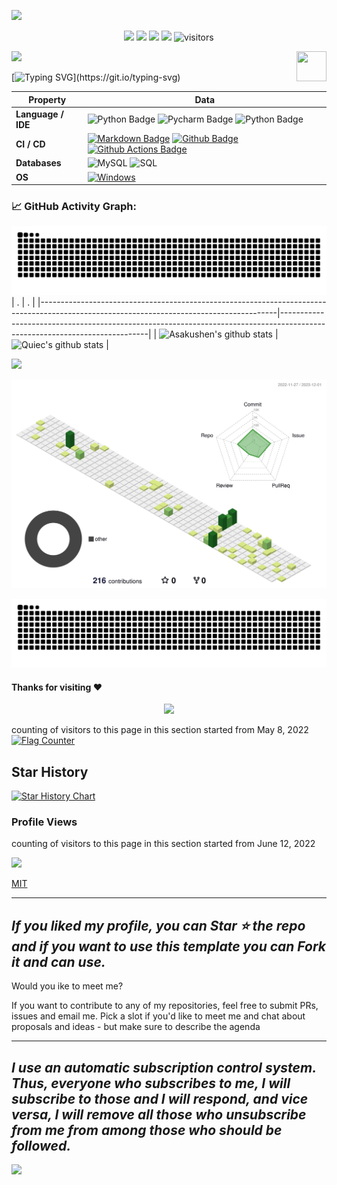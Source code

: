 ![](assets/Bottom_up.svg)

<!--   my-icons -->
<p align="center">
    <a href="https://github.com/Asakushen/Asakushen"><img src="https://img.shields.io/badge/status-updating-brightgreen.svg"></a>
    <a href="https://github.com/Asakushen/Asakushen/graphs/contributors"><img src="https://img.shields.io/github/contributors/Asakushen/Asakushen?color=blue"></a>
    <a href="https://github.com/Asakushen/Asakushen/stargazers"><img src="https://img.shields.io/github/stars/Asakushen/Asakushen.svg?logo=github"></a>
    <a href="https://github.com/Asakushen/Asakushen/network/members"><img src="https://img.shields.io/github/forks/Asakushen/Asakushen.svg?color=blue&logo=github"></a>
    <img src="https://visitor-badge.laobi.icu/badge?page_id=Asakushen.Asakushen" alt="visitors"/>   
</p>

<!--   my-header-img -->
![](./src/header_.png)
<a href="https://www.python.org/"><img src="https://upload.wikimedia.org/wikipedia/commons/c/c3/Python-logo-notext.svg" align="right" height="48" width="48" ></a>


<!--   my-ticker -->    
[![Typing SVG](https://readme-typing-svg.herokuapp.com?color=%2336BCF7&center=true&vCenter=true&width=600&lines=Hi+there+👋,+I+am+Asakushen;+Welcome+to+My+Profile!;Over+3+years+of+programming+learning+experience;Always+learning+new+things+;College+students+majoring+in+computer+science+;)](https://git.io/typing-svg)


<!--   my-kaggle     
### My achievements on [kaggle](https://www.kaggle.com/andrej0marinchenko):

![competition_light](https://road-to-kaggle-grandmaster.vercel.app/api/badges/andrej0marinchenko/competition/light)
![dataset](https://road-to-kaggle-grandmaster.vercel.app/api/badges/andrej0marinchenko/dataset/light)
![notebook](https://road-to-kaggle-grandmaster.vercel.app/api/badges/andrej0marinchenko/notebook/light)
![discussion](https://road-to-kaggle-grandmaster.vercel.app/api/badges/andrej0marinchenko/discussion/light)
-->


<!--   my-skils -->

| Property                                        | Data                                                                                                                                                                                                                                                                                                                                                                                                                                                                                                                                                                                                                                                                                                                                                                                                                                                                                                                                                                                                                                                                                                                                                                                                                                                                                                                                                                                                                                                                                                                                                                                                                                                                                                                                                                                                            |
|-------------------------------------------------|-----------------------------------------------------------------------------------------------------------------------------------------------------------------------------------------------------------------------------------------------------------------------------------------------------------------------------------------------------------------------------------------------------------------------------------------------------------------------------------------------------------------------------------------------------------------------------------------------------------------------------------------------------------------------------------------------------------------------------------------------------------------------------------------------------------------------------------------------------------------------------------------------------------------------------------------------------------------------------------------------------------------------------------------------------------------------------------------------------------------------------------------------------------------------------------------------------------------------------------------------------------------------------------------------------------------------------------------------------------------------------------------------------------------------------------------------------------------------------------------------------------------------------------------------------------------------------------------------------------------------------------------------------------------------------------------------------------------------------------------------------------------------------------------------------------------|
| **Language / IDE**                              | ![Python Badge](https://img.shields.io/badge/-Python-3776AB?style=flat&logo=Python&logoColor=white) ![Pycharm Badge](https://img.shields.io/badge/-Pycharm-3776AB?style=flat&logo=Pycharm&logoColor=white) ![Python Badge](https://img.shields.io/badge/-Django-3776AB?style=flat&logo=Django&logoColor=white)                                                                                                                                                                                                                                                                                                                                                                                                                                                                                                                                                                                                                                                                                                                                                                                                                                                                                                                                                                                                                                                                                                                                                                                                                                                                                                                                                                                                                                                                                                                                                                                                                                                                                                                                                                                                                                                                                                                                                                                                                                                                                                                                                                                                                                                                                                                                                                                                                                                                                                                                                                                       |
| **CI / CD**                                     | [![Markdown Badge](https://img.shields.io/badge/-Markdown-2088FF?style=flat&logo=Markdown&logoColor=white)](https://github.com/Asakushen/Asakushen) [![Github Badge](https://img.shields.io/badge/-Github%20-2088FF?style=flat&logo=Github&logoColor=white)](https://github.com/Asakushen/Asakushen) [![Github Actions Badge](https://img.shields.io/badge/-Git%20-2088FF?style=flat&logo=Git&logoColor=white)](https://github.com/Asakushen/Asakushen)                                                                                                                                                                                                                                                                                                                                                                                                                                                                                                                                                                                                                                                                                                                                                                                                                                                                                                                                                                                                                                                                                                                                                                                                                                                                                                                                                                                       |
| **Databases**                                   | <img alt="MySQL" src="https://camo.githubusercontent.com/e863bc79abf7a53150665ce9eb1a93f4fb6183af46bc3fb345ee5562736eb23c/68747470733a2f2f696d672e736869656c64732e696f2f62616467652f4d7953514c2d2532333030662e7376673f6c6f676f3d6d7973716c266c6f676f436f6c6f723d7768697465" data-canonical-src="https://img.shields.io/badge/MySQL-%2300f.svg?logo=mysql&amp;logoColor=white" style="max-width: 100%;"> <img src="https://camo.githubusercontent.com/c44ec7dbcddd4dea22204197ce11e45bea3ef03ff97e45294bf66ea793527706/68747470733a2f2f696d672e736869656c64732e696f2f62616467652f2d53514c2d626c61636b3f7374796c653d666c61742d737175617265266c6f676f3d706f737467726573716c266c6f676f436f6c6f723d626c7565" alt="SQL" data-canonical-src="https://img.shields.io/badge/-SQL-black?style=flat-square&amp;logo=postgresql&amp;logoColor=blue" style="max-width: 100%;">                                                                                                                                                                                                                                                                                                                                                                                                                                                                                                                                                                                                                                                                                                                                                                                                                                                                                                                                               |
| **OS**                                          | <a target="_blank" rel="noopener noreferrer" href="https://camo.githubusercontent.com/b44114213a5a462903bd69611bb6846f1dc41fe6f3230bd37c67c3d4eb65f08c/68747470733a2f2f696d672e736869656c64732e696f2f62616467652f2d57696e646f77732d626c61636b3f7374796c653d666c61742d737175617265266c6f676f3d77696e646f7773266c6f676f436f6c6f723d626c7565"><img src="https://camo.githubusercontent.com/b44114213a5a462903bd69611bb6846f1dc41fe6f3230bd37c67c3d4eb65f08c/68747470733a2f2f696d672e736869656c64732e696f2f62616467652f2d57696e646f77732d626c61636b3f7374796c653d666c61742d737175617265266c6f676f3d77696e646f7773266c6f676f436f6c6f723d626c7565" alt="Windows" data-canonical-src="https://img.shields.io/badge/-Windows-black?style=flat-square&amp;logo=windows&amp;logoColor=blue" style="max-width: 100%;"></a>                                                                                                                                                                                                                                                                         |
<!--   GitHub stats graph -->
### 📈 GitHub Activity Graph:
<!-- [![Asakushen's github activity graph](https://github-readme-activity-graph.cyclic.app/graph?username=Asakushen&theme=github-compact)](https://github.com/Asakushen/github-readme-activity-graph) -->
![Asakushen's github activity graph](https://raw.githubusercontent.com/Asakushen/Asakushen/output/github-contribution-grid-snake.svg)
| .                                                                                                                                       | .                                                                                                                         |
|-----------------------------------------------------------------------------------------------------------------------------------------|---------------------------------------------------------------------------------------------------------------------------|
| ![Asakushen's github stats](https://github-readme-stats.vercel.app/api?username=Asakushen&show_icons=true&theme=radical&include_all_commits=true) | ![Quiec's github stats](https://github-readme-stats.vercel.app/api/top-langs/?username=Asakushen&theme=radical&layout=compact) |

<img src="https://github-readme-streak-stats.herokuapp.com/?user=Asakushen"></img>

<!--   profile-green-animate -->
![](./profile-3d-contrib/profile-green-animate.svg)

<!--   grid-snake -->
![](https://github.com/Asakushen/Asakushen/blob/output/github-contribution-grid-snake.svg)

<!--   skyline 
<a href="https://skyline.github.com/Asakushen/2022"><img src="./assets/2022.gif" alt="" width="auto" height="auto" /></a>
-->




#### Thanks for visiting :heart:

<p align="center"> 
<img src="https://profile-counter.glitch.me/Asakushen/count.svg">  

counting of visitors to this page in this section started from May 8, 2022
<a href="http://s01.flagcounter.com/more/ap7"><img src="https://s01.flagcounter.com/countxl/ap7/bg_FFFFFF/txt_000000/border_CCCCCC/columns_8/maxflags_250/viewers_0/labels_1/pageviews_1/flags_0/percent_0/" alt="Flag Counter" border="0"></a>


## Star History

[![Star History Chart](https://api.star-history.com/svg?repos=Asakushen/Asakushen&type=Date)](https://star-history.com/#Asakushen/Asakushen&Date)



### Profile Views
counting of visitors to this page in this section started from June 12, 2022

![](https://count.getloli.com/get/@Asakushen.github.readme)
</br>

[MIT](LICENSE)


</p>

---
  *If you liked my profile, you can Star ⭐ the repo and if you want to use this template you can Fork it and can use.* 
---
Would you ike to meet me?

If you want to contribute to any of my repositories, feel free to submit PRs, issues and email me. Pick a slot if you'd like to meet me and chat about proposals and ideas - but make sure to describe the agenda

---
  *I use an automatic subscription control system. Thus, everyone who subscribes to me, I will subscribe to those and I will respond, and vice versa, I will remove all those who unsubscribe from me from among those who should be followed.* 
---

![](assets/Bottom_down.svg)
